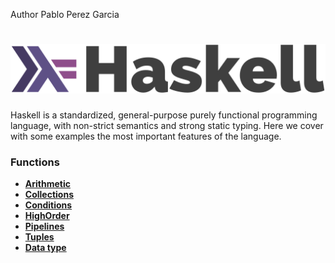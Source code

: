 Author Pablo Perez Garcia

# ![My image](img/haskell-logo.svg)

Haskell is a standardized, general-purpose purely functional programming language, with non-strict semantics and strong static typing.
Here we cover with some examples the most important features of the language.

### Functions

* **[Arithmetic](src/ArithmeticFunction.hs)**
* **[Collections](src/CollectionFunctions.hs)**
* **[Conditions](src/ConditionsFunction.hs)**
* **[HighOrder](src/HighOrderFunctionsFeature.hs)**
* **[Pipelines](src/PipelineFunctions.hs)**
* **[Tuples](src/TuplesFunctions.hs)**
* **[Data type](src/DataTypeFunctions.hs)**

